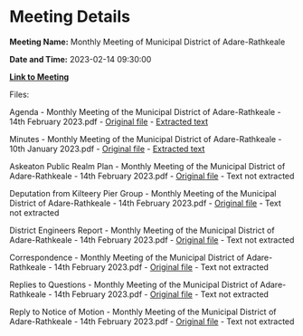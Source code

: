 # Meeting Details

**Meeting Name:** Monthly Meeting of Municipal District of Adare-Rathkeale

**Date and Time:** 2023-02-14 09:30:00

**[Link to Meeting](https://www.limerick.ie/council/whats-on/monthly-meeting-of-municipal-district-of-adare-rathkeale-88)**

Files: 

Agenda - Monthly Meeting of the Municipal District of Adare-Rathkeale - 14th February 2023.pdf - [Original file](https://www.limerick.ie/sites/default/files/media/documents/2023-02/00%20Agenda%20-%20Monthly%20Meeting%20of%20Municipal%20District%20of%20Adare-Rathkeale%20-%2014th%20February%202023.pdf) - [Extracted text](./Agenda%20-%20Monthly%20Meeting%20of%20the%20Municipal%20District%20of%20Adare-Rathkeale%20-%2014th%20February%202023.md)

Minutes - Monthly Meeting of the Municipal District of Adare-Rathkeale - 10th January 2023.pdf - [Original file](https://www.limerick.ie/sites/default/files/media/documents/2023-02/01%20Minutes%20-%20Monthly%20Meeting%20of%20Municipal%20District%20of%20Adare-Rathkeale%20-%2010th%20January%202023.pdf) - [Extracted text](./Minutes%20-%20Monthly%20Meeting%20of%20the%20Municipal%20District%20of%20Adare-Rathkeale%20-%2010th%20January%202023.md)

Askeaton Public Realm Plan - Monthly Meeting of the Municipal District of Adare-Rathkeale - 14th February 2023.pdf - [Original file](https://www.limerick.ie/sites/default/files/media/documents/2023-02/03%20Askeaton%20Public%20Realm%20Plan%20-%20Monthly%20Meeting%20of%20Municipal%20District%20of%20Adare-Rathkeale%20-%2014th%20February%202023.pdf) - Text not extracted

Deputation from Kilteery Pier Group - Monthly Meeting of the Municipal District of Adare-Rathkeale - 14th February 2023.pdf - [Original file](https://www.limerick.ie/sites/default/files/media/documents/2023-02/04%20Deputation%20from%20Kilteery%20Pier%20Group%20-%20Monthly%20Meeting%20of%20Municipal%20District%20of%20Adare-Rathkeale%20-%2014th%20February%202023.pdf) - Text not extracted

District Engineers Report - Monthly Meeting of the Municipal District of Adare-Rathkeale - 14th February 2023.pdf - [Original file](https://www.limerick.ie/sites/default/files/media/documents/2023-02/05%20District%20Engineers%20Report%20-%20Monthly%20Meeting%20of%20Municipal%20District%20of%20Adare-Rathkeale%20-%2014th%20February%202023.pdf) - Text not extracted

Correspondence - Monthly Meeting of the Municipal District of Adare-Rathkeale - 14th February 2023.pdf - [Original file](https://www.limerick.ie/sites/default/files/media/documents/2023-02/11%20Correspondence%20-%20Monthly%20Meeting%20of%20Municipal%20District%20of%20Adare-Rathkeale%20-%2014th%20February%202023.pdf) - Text not extracted

Replies to Questions - Monthly Meeting of the Municipal District of Adare-Rathkeale - 14th February 2023.pdf - [Original file](https://www.limerick.ie/sites/default/files/media/documents/2023-02/Replies%20to%20Questions%20-%20Monthly%20Meeting%20of%20the%20Municipal%20District%20of%20Adare-Rathkeale%20-%2014th%20February%202023.pdf) - Text not extracted

Reply to Notice of Motion - Monthly Meeting of the Municipal District of Adare-Rathkeale - 14th February 2023.pdf - [Original file](https://www.limerick.ie/sites/default/files/media/documents/2023-02/Reply%20to%20Notice%20of%20Motion%20-%20Monthly%20Meeting%20of%20Municipal%20District%20of%20Adare-Rathkeale%20-%2014th%20February%202023.pdf) - Text not extracted


